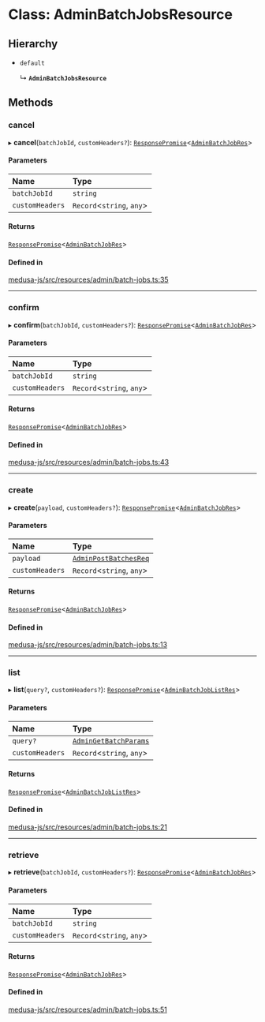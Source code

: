 # Class: AdminBatchJobsResource

## Hierarchy

- `default`

  ↳ **`AdminBatchJobsResource`**

## Methods

### cancel

▸ **cancel**(`batchJobId`, `customHeaders?`): [`ResponsePromise`](../modules/internal.md#responsepromise)<[`AdminBatchJobRes`](../modules/internal-2.md#adminbatchjobres)\>

#### Parameters

| Name | Type |
| :------ | :------ |
| `batchJobId` | `string` |
| `customHeaders` | `Record`<`string`, `any`\> |

#### Returns

[`ResponsePromise`](../modules/internal.md#responsepromise)<[`AdminBatchJobRes`](../modules/internal-2.md#adminbatchjobres)\>

#### Defined in

[medusa-js/src/resources/admin/batch-jobs.ts:35](https://github.com/medusajs/medusa/blob/53e34d33d/packages/medusa-js/src/resources/admin/batch-jobs.ts#L35)

___

### confirm

▸ **confirm**(`batchJobId`, `customHeaders?`): [`ResponsePromise`](../modules/internal.md#responsepromise)<[`AdminBatchJobRes`](../modules/internal-2.md#adminbatchjobres)\>

#### Parameters

| Name | Type |
| :------ | :------ |
| `batchJobId` | `string` |
| `customHeaders` | `Record`<`string`, `any`\> |

#### Returns

[`ResponsePromise`](../modules/internal.md#responsepromise)<[`AdminBatchJobRes`](../modules/internal-2.md#adminbatchjobres)\>

#### Defined in

[medusa-js/src/resources/admin/batch-jobs.ts:43](https://github.com/medusajs/medusa/blob/53e34d33d/packages/medusa-js/src/resources/admin/batch-jobs.ts#L43)

___

### create

▸ **create**(`payload`, `customHeaders?`): [`ResponsePromise`](../modules/internal.md#responsepromise)<[`AdminBatchJobRes`](../modules/internal-2.md#adminbatchjobres)\>

#### Parameters

| Name | Type |
| :------ | :------ |
| `payload` | [`AdminPostBatchesReq`](internal-2.AdminPostBatchesReq.md) |
| `customHeaders` | `Record`<`string`, `any`\> |

#### Returns

[`ResponsePromise`](../modules/internal.md#responsepromise)<[`AdminBatchJobRes`](../modules/internal-2.md#adminbatchjobres)\>

#### Defined in

[medusa-js/src/resources/admin/batch-jobs.ts:13](https://github.com/medusajs/medusa/blob/53e34d33d/packages/medusa-js/src/resources/admin/batch-jobs.ts#L13)

___

### list

▸ **list**(`query?`, `customHeaders?`): [`ResponsePromise`](../modules/internal.md#responsepromise)<[`AdminBatchJobListRes`](../modules/internal-2.md#adminbatchjoblistres)\>

#### Parameters

| Name | Type |
| :------ | :------ |
| `query?` | [`AdminGetBatchParams`](internal-2.AdminGetBatchParams.md) |
| `customHeaders` | `Record`<`string`, `any`\> |

#### Returns

[`ResponsePromise`](../modules/internal.md#responsepromise)<[`AdminBatchJobListRes`](../modules/internal-2.md#adminbatchjoblistres)\>

#### Defined in

[medusa-js/src/resources/admin/batch-jobs.ts:21](https://github.com/medusajs/medusa/blob/53e34d33d/packages/medusa-js/src/resources/admin/batch-jobs.ts#L21)

___

### retrieve

▸ **retrieve**(`batchJobId`, `customHeaders?`): [`ResponsePromise`](../modules/internal.md#responsepromise)<[`AdminBatchJobRes`](../modules/internal-2.md#adminbatchjobres)\>

#### Parameters

| Name | Type |
| :------ | :------ |
| `batchJobId` | `string` |
| `customHeaders` | `Record`<`string`, `any`\> |

#### Returns

[`ResponsePromise`](../modules/internal.md#responsepromise)<[`AdminBatchJobRes`](../modules/internal-2.md#adminbatchjobres)\>

#### Defined in

[medusa-js/src/resources/admin/batch-jobs.ts:51](https://github.com/medusajs/medusa/blob/53e34d33d/packages/medusa-js/src/resources/admin/batch-jobs.ts#L51)

